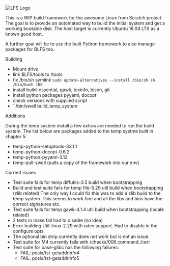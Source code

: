 ![LFS Logo](http://www.linuxfromscratch.org/images/lfs-logo.png)

This is a WIP build framework for the awesome Linux from Scratch project. The
goal is to provide an automated way to build the initial system and get a
working bootable disk. The host target is currently Ubuntu 16.04 LTS as a known
good host.

A further goal will be to use the built Python framework to also manage packages
for BLFS too.

Building

* Mount drive
* link $LFS/tools to /tools
* fix /bin/sh symlink `sudo update-alternatives --install /bin/sh sh /bin/bash 100`
* install build-essential, gawk, texinfo, bison, git
* install python packages pyyaml, docopt
* check versions with supplied script
* `./bin/swell build_temp_system

Additions

During the temp system install a few extras are needed to run the build system.
The list below are packages added to the temp systme built in chapter 5:

* temp-python-setuptools-33.1.1
* temp-python-docopt-0.6.2
* temp-python-pyyaml-3.12
* temp-pull-swell (pulls a copy of the framework into our env)

Current issues

* Test suite fails for temp diffutils-3.5 build when bootstrapping
* Build and test suite fails for temp file-5.29 util build when bootstrapping
  (zlib related) The only way I could fix this was to add a zlib build to the
  temp system. This seems to work fine and all the libs and bins have the
  correct signatures etc.
* Test suite fails for temp gawk-4.1.4 util build when bootstrapping
  (locale related)
* 2 tests in make fail had to disable (no idea)
* Error building Util-linux-2.29 with udev support. Had to disable in the
  configure opts.
* The optional bin strip currently does not work but is not an issue.
* Test suite for M4 currently fails with /checks/006.command_li:err
* Test suite for base-glibc has the following failures:
  * FAIL: posix/tst-getaddrinfo4
  * FAIL: posix/tst-getaddrinfo5

